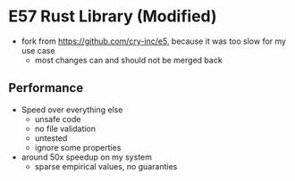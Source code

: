 # E57 Rust Library (Modified)

-  fork from <https://github.com/cry-inc/e5>, because it was too slow for my use case
	- most changes can and should not be merged back


## Performance

- Speed over everything else
	- unsafe code
	- no file validation
	- untested
	- ignore some properties
- around 50x speedup on my system
	- sparse empirical values, no guaranties
